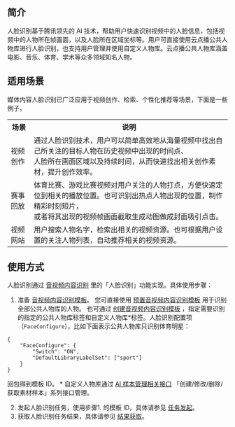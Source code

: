 ## 简介
人脸识别基于腾讯领先的  AI 技术，帮助用户快速识别视频中的人脸信息，包括视频中的人物所在帧画面，以及人脸所在区域坐标等。用户可直接使用云点播公共人物库进行人脸识别，也支持用户管理并使用自定义人物库。云点播公共人物库涵盖电影、音乐、体育、学术等众多领域知名人物。
## 适用场景
媒体内容人脸识别已广泛应用于视频创作、检索、个性化推荐等场景，下面是一些例子。

<table>
    <tr>
        <th>
            场景               
        </th>
				<th>
           说明
        </th>
    </tr>
 <tr>
        <td>
            视频创作
        </td>
				<td>
            通过人脸识别技术，用户可以简单高效地从海量视频中找出自己所关注的目标人物在历史视频中出现的时间点、<br/>人脸所在画面区域以及持续时间，从而快速找出相关创作素材，提升创作效率。
        </td>
 </tr>
 <tr>
        <td>
            赛事回放
        </td>
				<td>
				体育比赛、游戏比赛视频对用户关注的人物打点，方便快速定位到相关的播放位置。也可识别出热点人物出现的位置，制作精彩时刻短片，</br>或者将其出现的视频帧画面截取生成动图做成封面吸引点击。
        </td>
 </tr>
  <tr>
        <td>
            视频网站
        </td>
				<td>
            用户搜索人物名字，检索出相关的视频资源。也可根据用户设置的关注人物列表，自动推荐相关的视频资源。
        </td>
 </tr>
</table>



## 使用方式
人脸识别通过 [音视频内容识别](https://cloud.tencent.com/document/product/266/34692) 里的「人脸识别」功能实现。具体使用步骤：
1. 准备 [音视频内容识别模板](https://cloud.tencent.com/document/product/266/34692#.E9.9F.B3.E8.A7.86.E9.A2.91.E5.86.85.E5.AE.B9.E8.AF.86.E5.88.AB.E6.A8.A1.E6.9D.BF)。
您可直接使用 [预置音视频内容识别模板](https://cloud.tencent.com/document/product/266/33476#.E9.A2.84.E7.BD.AE.E9.9F.B3.E8.A7.86.E9.A2.91.E5.86.85.E5.AE.B9.E8.AF.86.E5.88.AB.E6.A8.A1.E6.9D.BF) 用于识别全部公共人物库的人物。
也可通过 [创建音视频内容识别模板](https://cloud.tencent.com/document/product/266/34791) ，指定需要识别的指定的公共人物库标签和自定义人物库\*标签。人脸识别配置项（`FaceConfigure`），比如下面表示公共人物库只识别体育明星：
```
{
	"FaceConfigure": {
		"Switch": "ON",
		"DefaultLibraryLabelSet": ["sport"]
	}
}
```
回包得到模板 ID。
\* 自定义人物库通过 [AI 样本管理相关接口](https://cloud.tencent.com/document/product/266/31753#AI-.E6.A0.B7.E6.9C.AC.E7.AE.A1.E7.90.86.E7.9B.B8.E5.85.B3.E6.8E.A5.E5.8F.A3) 「创建/修改/删除/获取素材样本」系列接口管理。

2. 发起人脸识别任务，使用步骤1. 的模板 ID，具体请参见 [任务发起](https://cloud.tencent.com/document/product/266/34692#.E4.BB.BB.E5.8A.A1.E5.8F.91.E8.B5.B7)。
3. 获取人脸识别任务结果，具体请参见 [结果获取](https://cloud.tencent.com/document/product/266/34692#.E7.BB.93.E6.9E.9C.E8.8E.B7.E5.8F.96)。
